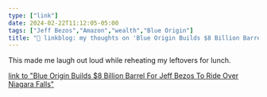 ```yaml
---
type: ["link"]
date: 2024-02-22T11:12:05-05:00
tags: ["Jeff Bezos","Amazon","wealth","Blue Origin"]
title: "🔗 linkblog: my thoughts on 'Blue Origin Builds $8 Billion Barrel For Jeff Bezos To Ride Over Niagara Falls'"
---
```

This made me laugh out loud while reheating my leftovers for lunch.

[link to "Blue Origin Builds $8 Billion Barrel For Jeff Bezos To Ride Over Niagara Falls"](https://www.theonion.com/blue-origin-builds-8-billion-barrel-for-jeff-bezos-to-1851271473)
